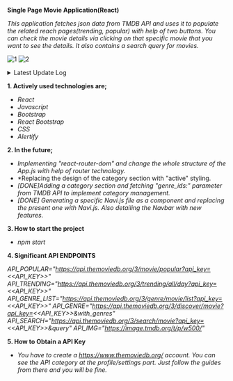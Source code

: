 **Single Page Movie Application(React)**

*This application fetches json data from TMDB API and uses it to populate the related reach pages(trending, popular) with help of two buttons. You can check the movie details via clicking on that specific movie that you want to see the details. It also contains a search query for movies.*

![1](https://user-images.githubusercontent.com/32496821/205645946-8f7b9fee-7e90-4062-836c-d153eec0a22c.gif)
![2](https://user-images.githubusercontent.com/32496821/205646017-a53a5363-3f68-473b-9287-568095d374ac.gif)

<details>
 <summary>Latest Update Log</summary>

**December 4, 2022 Update**

- *[Added]Specific navigation bar javascript file generated and implemented to the project in order to improve the readability of the code.*
- *[Added]Searching with no input will get an alert to the screen thanks to alertify.*
- *[Fixed]The button called "Popular" which is located at navigation bar no longer refresh the page when clicked.*
- *[Fixed]The search function no longer crash the page when user don't enter an input.(empty input issue)*

**December 5, 2022 Update**

- *[Added]Instead of "Alertify", application is using "react-toastify" to improve the visual quality of the project.*
- *[Added]Implemented a category section that will help you to filter movies by their categories.*
- *[Fixed]Further optimizations in order to acquire a responsive design.(not all of them.)*

</details>

**1. Actively used technologies are;**

- *React*
- *Javascript*
- *Bootstrap*
- *React Bootstrap*
- *CSS*
- *Alertify*

**2. In the future;**

- *Implementing "react-router-dom" and change the whole structure of the App.js with help of router technology.*
- *Replacing the design of the category section with "active" styling.
- *[DONE]Adding a category section and fetching "genre_ids:" parameter from TMDB API to implement category management.*
- *[DONE] Generating a specific Navi.js file as a component and replacing the present one with Navi.js. Also detailing the Navbar with new features.*

**3. How to start the project**

- *npm start*

**4. Significant API ENDPOINTS**

*API_POPULAR="https://api.themoviedb.org/3/movie/popular?api_key=<<API_KEY>>"*
*API_TRENDING="https://api.themoviedb.org/3/trending/all/day?api_key=<<API_KEY>>"*
*API_GENRE_LIST="https://api.themoviedb.org/3/genre/movie/list?api_key=<<API_KEY>>"*
*API_GENRE="https://api.themoviedb.org/3/discover/movie?api_key=<<API_KEY>>&with_genres"*
*API_SEARCH="https://api.themoviedb.org/3/search/movie?api_key=<<API_KEY>>&query"*
*API_IMG="https://image.tmdb.org/t/p/w500/"*

**5. How to Obtain a API Key**
- *You have to create a https://www.themoviedb.org/ account. You can see the API category at the profile/settings part. Just follow the guides from there and you will be fine.*